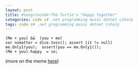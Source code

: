 ```yaml
---
layout: post
title: #songsincode:The Turtle's "Happy Together"
categories: code c# .net programming music dotnet csharp
tags: code c# .net programming music dotnet csharp
---
```


    (Me + you) &&  (you + me)
    var nomatter = dice.toss(); assert (it != null)
    me.Only1(you);  assert(you == me.Only1());
    (Me + you).happy  = so;
  
(more on the meme [here](http://www.wait-till-i.com/2009/08/21/wow-so-that-is-how-memes-happen-songsincode/))

